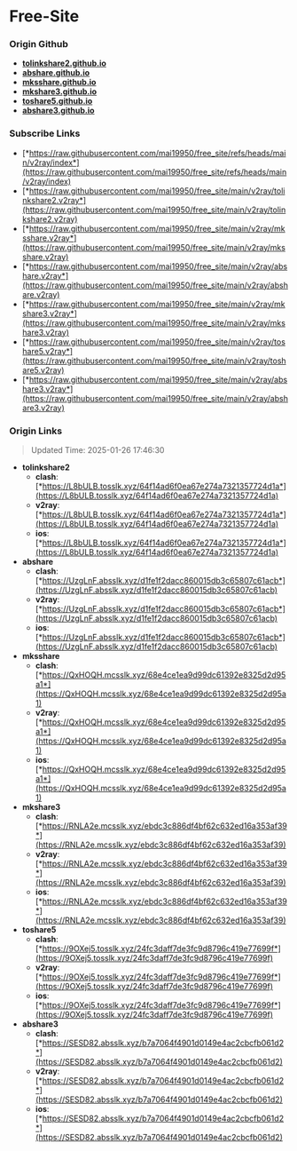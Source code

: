 # Free-Site

### Origin Github

- [**tolinkshare2.github.io**](https://github.com/tolinkshare2/tolinkshare2.github.io)
- [**abshare.github.io**](https://github.com/abshare/abshare.github.io)
- [**mksshare.github.io**](https://github.com/mksshare/mksshare.github.io)
- [**mkshare3.github.io**](https://github.com/mkshare3/mkshare3.github.io)
- [**toshare5.github.io**](https://github.com/toshare5/toshare5.github.io)
- [**abshare3.github.io**](https://github.com/abshare3/abshare3.github.io)

### Subscribe Links

- [*https://raw.githubusercontent.com/mai19950/free_site/refs/heads/main/v2ray/index*](https://raw.githubusercontent.com/mai19950/free_site/refs/heads/main/v2ray/index)
- [*https://raw.githubusercontent.com/mai19950/free_site/main/v2ray/tolinkshare2.v2ray*](https://raw.githubusercontent.com/mai19950/free_site/main/v2ray/tolinkshare2.v2ray)
- [*https://raw.githubusercontent.com/mai19950/free_site/main/v2ray/mksshare.v2ray*](https://raw.githubusercontent.com/mai19950/free_site/main/v2ray/mksshare.v2ray)
- [*https://raw.githubusercontent.com/mai19950/free_site/main/v2ray/abshare.v2ray*](https://raw.githubusercontent.com/mai19950/free_site/main/v2ray/abshare.v2ray)
- [*https://raw.githubusercontent.com/mai19950/free_site/main/v2ray/mkshare3.v2ray*](https://raw.githubusercontent.com/mai19950/free_site/main/v2ray/mkshare3.v2ray)
- [*https://raw.githubusercontent.com/mai19950/free_site/main/v2ray/toshare5.v2ray*](https://raw.githubusercontent.com/mai19950/free_site/main/v2ray/toshare5.v2ray)
- [*https://raw.githubusercontent.com/mai19950/free_site/main/v2ray/abshare3.v2ray*](https://raw.githubusercontent.com/mai19950/free_site/main/v2ray/abshare3.v2ray)

### Origin Links

> Updated Time: 2025-01-26 17:46:30

- **tolinkshare2**
  - **clash**: [*https://L8bULB.tosslk.xyz/64f14ad6f0ea67e274a7321357724d1a*](https://L8bULB.tosslk.xyz/64f14ad6f0ea67e274a7321357724d1a)
  - **v2ray**: [*https://L8bULB.tosslk.xyz/64f14ad6f0ea67e274a7321357724d1a*](https://L8bULB.tosslk.xyz/64f14ad6f0ea67e274a7321357724d1a)
  - **ios**: [*https://L8bULB.tosslk.xyz/64f14ad6f0ea67e274a7321357724d1a*](https://L8bULB.tosslk.xyz/64f14ad6f0ea67e274a7321357724d1a)
- **abshare**
  - **clash**: [*https://UzgLnF.absslk.xyz/d1fe1f2dacc860015db3c65807c61acb*](https://UzgLnF.absslk.xyz/d1fe1f2dacc860015db3c65807c61acb)
  - **v2ray**: [*https://UzgLnF.absslk.xyz/d1fe1f2dacc860015db3c65807c61acb*](https://UzgLnF.absslk.xyz/d1fe1f2dacc860015db3c65807c61acb)
  - **ios**: [*https://UzgLnF.absslk.xyz/d1fe1f2dacc860015db3c65807c61acb*](https://UzgLnF.absslk.xyz/d1fe1f2dacc860015db3c65807c61acb)
- **mksshare**
  - **clash**: [*https://QxHOQH.mcsslk.xyz/68e4ce1ea9d99dc61392e8325d2d95a1*](https://QxHOQH.mcsslk.xyz/68e4ce1ea9d99dc61392e8325d2d95a1)
  - **v2ray**: [*https://QxHOQH.mcsslk.xyz/68e4ce1ea9d99dc61392e8325d2d95a1*](https://QxHOQH.mcsslk.xyz/68e4ce1ea9d99dc61392e8325d2d95a1)
  - **ios**: [*https://QxHOQH.mcsslk.xyz/68e4ce1ea9d99dc61392e8325d2d95a1*](https://QxHOQH.mcsslk.xyz/68e4ce1ea9d99dc61392e8325d2d95a1)
- **mkshare3**
  - **clash**: [*https://RNLA2e.mcsslk.xyz/ebdc3c886df4bf62c632ed16a353af39*](https://RNLA2e.mcsslk.xyz/ebdc3c886df4bf62c632ed16a353af39)
  - **v2ray**: [*https://RNLA2e.mcsslk.xyz/ebdc3c886df4bf62c632ed16a353af39*](https://RNLA2e.mcsslk.xyz/ebdc3c886df4bf62c632ed16a353af39)
  - **ios**: [*https://RNLA2e.mcsslk.xyz/ebdc3c886df4bf62c632ed16a353af39*](https://RNLA2e.mcsslk.xyz/ebdc3c886df4bf62c632ed16a353af39)
- **toshare5**
  - **clash**: [*https://9OXej5.tosslk.xyz/24fc3daff7de3fc9d8796c419e77699f*](https://9OXej5.tosslk.xyz/24fc3daff7de3fc9d8796c419e77699f)
  - **v2ray**: [*https://9OXej5.tosslk.xyz/24fc3daff7de3fc9d8796c419e77699f*](https://9OXej5.tosslk.xyz/24fc3daff7de3fc9d8796c419e77699f)
  - **ios**: [*https://9OXej5.tosslk.xyz/24fc3daff7de3fc9d8796c419e77699f*](https://9OXej5.tosslk.xyz/24fc3daff7de3fc9d8796c419e77699f)
- **abshare3**
  - **clash**: [*https://SESD82.absslk.xyz/b7a7064f4901d0149e4ac2cbcfb061d2*](https://SESD82.absslk.xyz/b7a7064f4901d0149e4ac2cbcfb061d2)
  - **v2ray**: [*https://SESD82.absslk.xyz/b7a7064f4901d0149e4ac2cbcfb061d2*](https://SESD82.absslk.xyz/b7a7064f4901d0149e4ac2cbcfb061d2)
  - **ios**: [*https://SESD82.absslk.xyz/b7a7064f4901d0149e4ac2cbcfb061d2*](https://SESD82.absslk.xyz/b7a7064f4901d0149e4ac2cbcfb061d2)
